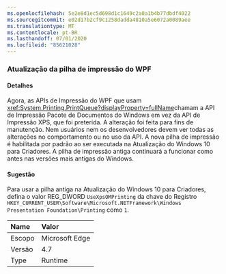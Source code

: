 ```yaml
---
ms.openlocfilehash: 5e2e8d1ec5d698d1c1649c2a0a1b4b77dbdf4022
ms.sourcegitcommit: e02d17b2cf9c1258dadda4810a5e6072a0089aee
ms.translationtype: MT
ms.contentlocale: pt-BR
ms.lasthandoff: 07/01/2020
ms.locfileid: "85621028"
---
```

### <a name="wpf-printing-stack-update"></a>Atualização da pilha de impressão do WPF

#### <a name="details"></a>Detalhes

Agora, as APIs de Impressão do WPF que usam <xref:System.Printing.PrintQueue?displayProperty=fullName>chamam a API de Impressão Pacote de Documentos do Windows em vez da API de Impressão XPS, que foi preterida. A alteração foi feita para fins de manutenção. Nem usuários nem os desenvolvedores devem ver todas as alterações no comportamento ou no uso da API. A nova pilha de impressão é habilitada por padrão ao ser executada na Atualização do Windows 10 para Criadores. A pilha de impressão antiga continuará a funcionar como antes nas versões mais antigas do Windows.

#### <a name="suggestion"></a>Sugestão

Para usar a pilha antiga na Atualização do Windows 10 para Criadores, defina o valor REG_DWORD <code>UseXpsOMPrinting</code> da chave do Registro <code>HKEY_CURRENT_USER\Software\Microsoft\.NETFramework\Windows Presentation Foundation\Printing</code> como <code>1</code>.

| Name    | Valor       |
|:--------|:------------|
| Escopo   |Microsoft Edge|
|Versão|4.7|
|Type|Runtime|
